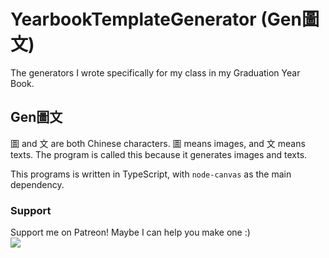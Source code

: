 # YearbookTemplateGenerator (Gen圖文)
The generators I wrote specifically for my class in my Graduation Year Book.

## Gen圖文
圖 and 文 are both Chinese characters. 圖 means images, and 文 means texts. The program is called this because it generates images and texts.

This programs is written in TypeScript, with `node-canvas` as the main dependency.

### Support
Support me on Patreon! Maybe I can help you make one :)  
[![](https://drive.google.com/uc?export=download&id=1AH5YdXRoE6G3RQKqWY03TsYMy1H_E5lU)](https://www.patreon.com/nww)
